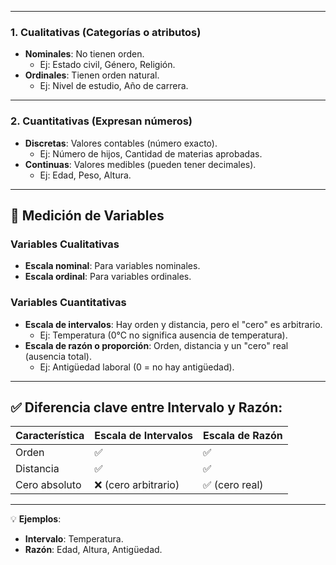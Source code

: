 -- -
### 1. **Cualitativas** (Categorías o atributos)

- **Nominales**: No tienen orden.
    - Ej: Estado civil, Género, Religión.
- **Ordinales**: Tienen orden natural.
    - Ej: Nivel de estudio, Año de carrera.

---

### 2. **Cuantitativas** (Expresan números)

- **Discretas**: Valores contables (número exacto).
    - Ej: Número de hijos, Cantidad de materias aprobadas.
- **Continuas**: Valores medibles (pueden tener decimales).
    - Ej: Edad, Peso, Altura.

---

## 📏 Medición de Variables

### **Variables Cualitativas**

- **Escala nominal**: Para variables nominales.
- **Escala ordinal**: Para variables ordinales.

### **Variables Cuantitativas**

- **Escala de intervalos**: Hay orden y distancia, pero el "cero" es arbitrario.
    - Ej: Temperatura (0°C no significa ausencia de temperatura).
- **Escala de razón o proporción**: Orden, distancia y un "cero" real (ausencia total).
    - Ej: Antigüedad laboral (0 = no hay antigüedad).

---

## ✅ Diferencia clave entre Intervalo y Razón:

|Característica|Escala de Intervalos|Escala de Razón|
|---|---|---|
|Orden|✅|✅|
|Distancia|✅|✅|
|Cero absoluto|❌ (cero arbitrario)|✅ (cero real)|

---

💡 **Ejemplos**:

- **Intervalo**: Temperatura.
- **Razón**: Edad, Altura, Antigüedad.